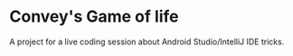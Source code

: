 # Convey's Game of life

A project for a live coding session about Android Studio/IntelliJ IDE tricks.

